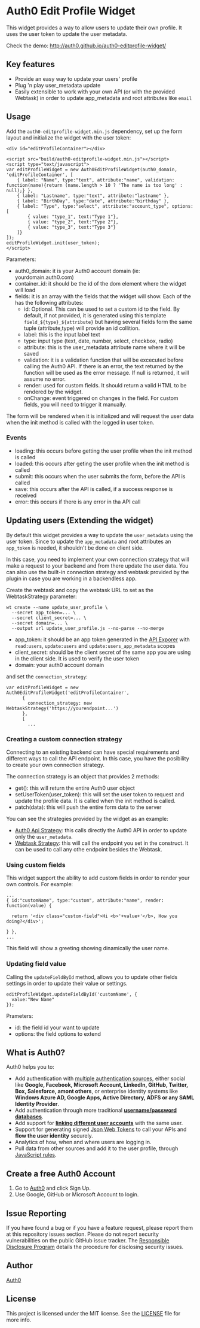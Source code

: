 # Auth0 Edit Profile Widget

This widget provides a way to allow users to update their own profile.
It uses the user token to update the user metadata.

Check the demo: http://auth0.github.io/auth0-editprofile-widget/

## Key features

* Provide an easy way to update your users' profile
* Plug 'n play user_metadata update
* Easily extensible to work with your own API (or with the provided Webtask) in order to update app_metadata and root attributes like `email`

## Usage

Add the `auth0-editprofile-widget.min.js` dependency, set up the form layout and initialize the widget with the user token:

```
<div id="editProfileContainer"></div>

<script src="build/auth0-editprofile-widget.min.js"></script>
<script type="text/javascript">
var editProfileWidget = new Auth0EditProfileWidget(auth0_domain, 'editProfileContainer', [
    { label: "Name", type:"text", attribute:"name", validation: function(name){return (name.length > 10 ? 'The name is too long' : null);} },
    { label: "Lastname", type:"text", attribute:"lastname" },
    { label: "BirthDay", type:"date", attribute:"birthday" },
    { label: "Type", type:"select", attribute:"account_type", options:[
        { value: "type_1", text:"Type 1"},
        { value: "type_2", text:"Type 2"},
        { value: "type_3", text:"Type 3"}
    ]}
]);
editProfileWidget.init(user_token);
</script>
```

Parameters:

* auth0_domain: it is your Auth0 account domain (ie: yourdomain.auth0.com)
* container_id: it should be the id of the dom element where the widget will load
* fields: it is an array with the fields that the widget will show. Each of the has the following attributes:
    - id: Optional. This can be used to set a custom id to the field. By default, if not provided, it is generated using this template `field_${type}_${attribute}` but having several fields form the same tuple (attribute,type) will provide an id collition.
    - label: this is the input label text
    - type: input type (text, date, number, select, checkbox, radio)
    - attribute: this is the user_metadata attribute name where it will be saved
    - validation: it is a validation function that will be excecuted before calling the Auth0 API. If there is an error, the text returned by the function will be used as the error message. If null is returned, it will assume no error.
    - render: used for custom fields. It should return a valid HTML to be rendered by the widget.
    - onChange: event triggered on changes in the field. For custom fields, you will need to trigger it manually.

The form will be rendered when it is initialized and will request the user data when the init method is called with the logged in user token. 

### Events

* loading: this occurs before getting the user profile when the init method is called
* loaded: this occurs after geting the user profile when the init method is called
* submit: this occurs when the user submits the form, before the API is called
* save: this occurs after the API is called, if a success response is received
* error: this occurs if there is any error in tha API call

## Updating users (Extending the widget)

By default this widget provides a way to update the `user_metadata` using the user token. Since to update the `app_metadata` and root attributes an `app_token` is needed, it shouldn't be done on client side.

In this case, you need to implement your own connection strategy that will make a request to your backend and from there update the user data. You can also use the built-in connection strategy and webtask provided by the plugin in case you are working in a backendless app.

Create the webtask and copy the webtask URL to set as the WebtaskStrategy parameter:

```
wt create --name update_user_profile \
  --secret app_token=... \
  --secret client_secret=... \
  --secret domain=... \
  --output url update_user_profile.js --no-parse --no-merge
```

- app_token: it should be an app token generated in the [API Exporer](auth0.com/docs/api/v2) with `read:users`, `update:users` and `update:users_app_metadata` scopes
- client_secret: should be the client secret of the same app you are using in the client side. It is used to verify the user token
- domain: your auth0 account domain

and set the `connection_strategy`:

```
var editProfileWidget = new Auth0EditProfileWidget('editProfileContainer', 
      {
        connection_strategy: new WebtaskStrategy('https://yourendpoint...')
      },
      [
        ...
```

### Creating a custom connection strategy

Connecting to an existing backend can have special requirements and different ways to call the API endpoint. In this case, you have the posibility to create your own connection strategy.

The connection strategy is an object that provides 2 methods:
- get(): this will return the entire Auth0 user object
- setUserToken(user_token): this will set the user token to request and update the profile data. It is called when the init method is called.
- patch(data): this will push the entire form data to the server

You can see the strategies provided by the widget as an example:
- [Auth0 Api Strategy](https://github.com/auth0/auth0-editprofile-widget/blob/master/lib/ConnectionStrategy/Auth0ApiStrategy.js): this calls directly the Auth0 API in order to update only the `user_metadata`.
- [Webtask Strategy](https://github.com/auth0/auth0-editprofile-widget/blob/master/lib/ConnectionStrategy/WebtaskStrategy.js): this will call the endpoint you set in the construct. It can be used to call any othe endpoint besides the Webtask.

### Using custom fields

This widget support the ability to add custom fields in order to render your own controls. For example:

```
...
{ id:"customName", type:"custom", attribute:"name", render: function(value) {

  return '<div class="custom-field">Hi <b>'+value+'</b>, How you doing?</div>';

} },
...
```

This field will show a greeting showing dinamically the user name.

### Updating field value

Calling the `updateFieldById` method, allows you to update other fields settings in order to update their value or settings.

```
editProfileWidget.updateFieldById('customName', {
  value:"New Name"
});
```

Prameters:

* id: the field id your want to update
* options: the field options to extend

## What is Auth0?

Auth0 helps you to:

* Add authentication with [multiple authentication sources](https://docs.auth0.com/identityproviders), either social like **Google, Facebook, Microsoft Account, LinkedIn, GitHub, Twitter, Box, Salesforce, amont others**, or enterprise identity systems like **Windows Azure AD, Google Apps, Active Directory, ADFS or any SAML Identity Provider**.
* Add authentication through more traditional **[username/password databases](https://docs.auth0.com/mysql-connection-tutorial)**.
* Add support for **[linking different user accounts](https://docs.auth0.com/link-accounts)** with the same user.
* Support for generating signed [Json Web Tokens](https://docs.auth0.com/jwt) to call your APIs and **flow the user identity** securely.
* Analytics of how, when and where users are logging in.
* Pull data from other sources and add it to the user profile, through [JavaScript rules](https://docs.auth0.com/rules).

## Create a free Auth0 Account

1. Go to [Auth0](https://auth0.com) and click Sign Up.
2. Use Google, GitHub or Microsoft Account to login.

## Issue Reporting

If you have found a bug or if you have a feature request, please report them at this repository issues section. Please do not report security vulnerabilities on the public GitHub issue tracker. The [Responsible Disclosure Program](https://auth0.com/whitehat) details the procedure for disclosing security issues.

## Author

[Auth0](auth0.com)

## License

This project is licensed under the MIT license. See the [LICENSE](LICENSE) file for more info.
